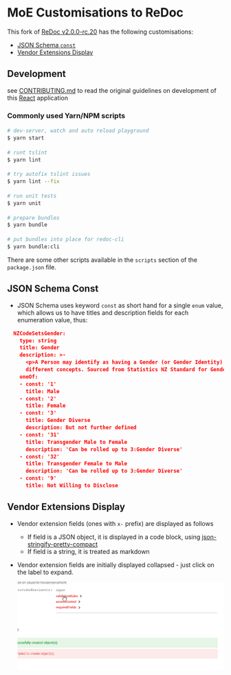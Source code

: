 # MoE Customisations to ReDoc

This fork of [ReDoc v2.0.0-rc.20](https://github.com/Redocly/redoc/tree/v2.0.0-rc.20) has the following customisations:

- [JSON Schema `const`](#json-schema-const)
- [Vendor Extensions Display](#vendor-extensions-display)

## Development
see [CONTRIBUTING.md](CONTRIBUTING.md) to read the original guidelines on development of this [React](https://en.wikipedia.org/wiki/React_(web_framework)) application

### Commonly used Yarn/NPM scripts

``` bash
# dev-server, watch and auto reload playground
$ yarn start

# runt tslint
$ yarn lint

# try autofix tslint issues
$ yarn lint --fix

# run unit tests
$ yarn unit

# prepare bundles
$ yarn bundle

# put bundles into place for redoc-cli
$ yarn bundle:cli
```

There are some other scripts available in the `scripts` section of the `package.json` file.

## JSON Schema Const
- JSON Schema uses keyword `const` as short hand for a single `enum` value, which allows us to have titles and description fields for each enumeration value, thus:
```JSON
  NZCodeSetsGender:
    type: string
    title: Gender
    description: >-
      <p>A Person may identify as having a Gender (or Gender Identity). Biological sex and sexual orientation are related but
      different concepts. Sourced from Statistics NZ Standard for Gender Identity</p>
    oneOf:
    - const: '1'
      title: Male
    - const: '2'
      title: Female
    - const: '3'
      title: Gender Diverse
      description: But not further defined
    - const: '31'
      title: Transgender Male to Female
      description: 'Can be rolled up to 3:Gender Diverse'
    - const: '32'
      title: Transgender Female to Male
      description: 'Can be rolled up to 3:Gender Diverse'
    - const: '9'
      title: Not Willing to Disclose
```

## Vendor Extensions Display
- Vendor extension fields (ones with `x-` prefix) are displayed as follows
  - If field is a JSON object, it is displayed in a code block, using [json-stringify-pretty-compact](https://www.npmjs.com/package/json-stringify-pretty-compact)
  - If field is a string, it is treated as markdown

- Vendor extension fields are initially displayed collapsed - just click on the label to expand.

  ![](../docs/images/collapsed-extensions-demo.gif)